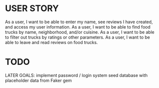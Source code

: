 # USER STORY

As a user, I want to be able to enter my name, see reviews I have created, and access my user information.
As a user, I want to be able to find food trucks by name, neighborhood, and/or cuisine.
As a user, I want to be able to filter out trucks by ratings or other parameters.
As a user, I want to be able to leave and read reviews on food trucks.


# TODO

LATER GOALS:
implement password / login system
seed database with placeholder data from Faker gem
